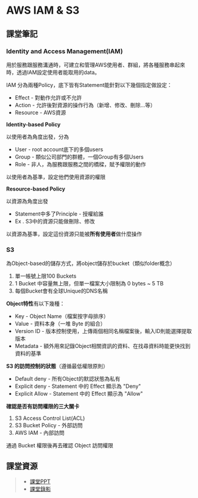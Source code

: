 
# AWS IAM & S3

## 課堂筆記
### Identity and Access Management(IAM)

  用於服務跟服務溝通時，可建立和管理AWS使用者、群組，將各種服務串起來時，透過IAM設定使用者能取用的data。

  IAM 分為兩種Policy，底下皆有Statement能針對以下幾個指定做設定：

  - Effect - 對動作允許或不允許
  - Action - 允許後對資源的操作行為（新增、修改、刪除...等）
  - Resource - AWS資源

**Identity-based Policy**

以使用者為角度出發，分為

- User - root account底下的多個users
- Group - 類似公司部門的群體，一個Group有多個Users
- Role - 非人，為服務跟服務之間的橋樑，賦予權限的動作

以使用者為基準，設定他們使用資源的權限

**Resource-based Policy**

以資源為角度出發

- Statement中多了Principle - 授權給誰
- Ex . S3中的資源只能做刪除、修改

以資源為基準，設定這份資源只能被**所有使用者**做什麼操作

### S3

為Object-based的儲存方式，將object儲存於bucket（類似folder概念）

1. 單一帳號上限100 Buckets
2. 1 Bucket 中容量無上限，但單一檔案大小限制為 0 bytes ~ 5 TB
3. 每個Bucket會有全球Unique的DNS名稱

**Object特性**有以下幾種：

- Key - Object Name（檔案按字母排序）
- Value - 資料本身（一堆 Byte 的組合）
- Version ID - 版本控制使用，上傳兩個相同名稱檔案後，輸入ID則能選擇提取版本
- Metadata -  額外用來記錄Object相關資訊的資料、在找尋資料時能更快找到資料的基準

**S3 的訪問控制的狀態**（遵循最低權限原則）

- Default deny - 所有Object的默認狀態為私有
- Explicit deny -  Statement 中的 Effect 顯示為 "Deny"
- Explicit Allow - Statement 中的 Effect 顯示為 "Allow"

**確認是否有訪問權限的三大關卡**

1. S3 Access Control List(ACL)
2. S3 Bucket Policy - 外部訪問
3. AWS IAM - 內部訪問

通過 Bucket 權限後再去確認 Object 訪問權限


## 課堂資源
> * [課堂PPT](http://isee.scu.edu.tw/mod/url/view.php?id=706975)
> * [課堂錄影](http://isee.scu.edu.tw/mod/url/view.php?id=708126)
